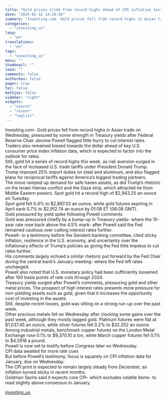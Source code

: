 ```yaml
---
title: "Gold prices slide from record highs ahead of CPI inflation test"
date: "2025-02-12 14:28:36"
summary: "Investing.com- Gold prices fell from record highs in Asian trade on Wednesday, pressured by some strength in Treasury yields after Federal Reserve Chair Jerome Powell flagged little hurry to cut interest rates.Traders also remained biased towards the dollar ahead of key U.S. consumer price index inflation data, which is expected..."
categories:
  - "investing_us"
lang:
  - "en"
translations:
  - "en"
tags:
  - "investing_us"
menu: ""
thumbnail: ""
lead: ""
comments: false
authorbox: false
pager: true
toc: false
mathjax: false
sidebar: "right"
widgets:
  - "search"
  - "recent"
  - "taglist"
---
```


Investing.com- Gold prices fell from record highs in Asian trade on Wednesday, pressured by some strength in Treasury yields after Federal Reserve Chair Jerome Powell flagged little hurry to cut interest rates.  
Traders also remained biased towards the dollar ahead of key U.S. consumer price index inflation data, which is expected to factor into the outlook for rates.  
Still, gold hit a series of record highs this week, as risk aversion surged in the face of increased U.S. trade tariffs under President Donald Trump. Trump imposed 25% import duties on steel and aluminum, and also flagged plans for reciprocal tariffs against America’s biggest trading partners.   
The move ramped up demand for safe haven assets, as did Trump’s rhetoric on the Israel-Hamas conflict and the Gaza strip, which attracted ire from Middle Eastern powers. Spot gold hit a record high of $2,943.25 an ounce on Tuesday.   
Spot gold fell 0.4% to $2,887.02 an ounce, while gold futures expiring in April sank 0.7% to $2,912.74 an ounce by 01:08 ET (06:08 GMT).   
Gold pressured by yield spike following Powell comments   
Gold was pressured chiefly by a bump-up in Treasury yields- where the 10-year rate rose back above the 4.5% mark- after Powell said the Fed remained cautious over cutting interest rates further.  
Powell- in a testimony before the Senate’s banking committee, cited sticky inflation, resilience in the U.S. economy, and uncertainty over the inflationary effects of Trump’s policies as giving the Fed little impetus to cut rates further.  
His comments largely echoed a similar rhetoric put forward by the Fed Chair during the central bank’s January meeting- where the Fed left rates unchanged.  
Powell also noted that U.S. monetary policy had been sufficiently loosened after 100 basis points of rate cuts through 2024.   
Treasury yields surged after Powell’s comments, pressuring gold and other metal prices. The prospect of high interest rates presents more pressure for non-yielding assets such as gold, given that it increases the opportunity cost of investing in the assets.  
Still, despite recent losses, gold was sitting on a strong run-up over the past week.   
Other precious metals fell on Wednesday after clocking some gains over the past week, although they mostly lagged gold. Platinum futures were flat at $1,037.45 an ounce, while silver futures fell 0.2% to $32.252 an ounce.  
Among industrial metals, benchmark copper futures on the London Metal Exchange rose 0.1% to $9,370.10 a ton, while March copper futures fell 0.1% to $4.5918 a pound.   
Powell is now set to testify before Congress later on Wednesday.   
CPI data awaited for more rate cues   
But before Powell’s testimony, focus is squarely on CPI inflation data for January, due on Wednesday.  
The CPI print is expected to remain largely steady from December, as inflation turned sticky in recent months.  
Goldman Sachs said it expects core CPI- which excludes volatile items- to read slightly above consensus in January.

[investing_us](https://www.investing.com/news/commodities-news/gold-prices-slide-from-record-highs-ahead-of-cpi-inflation-test-3863455)
